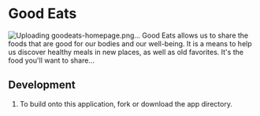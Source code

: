 # Good Eats
![Uploading goodeats-homepage.png…](http://i.imgur.com/7JnGsG2.png)
Good Eats allows us to share the foods that are good for our bodies and our well-being. It is a means to help us discover healthy meals in new places, as well as old favorites. It's the food you'll want to share... 
## Development
1. To build onto this application, fork or download the app directory.
